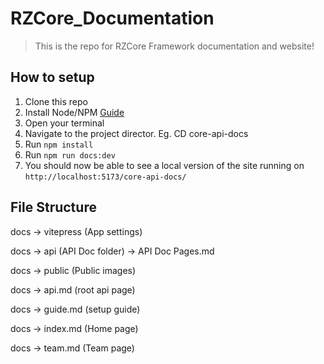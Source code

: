 # RZCore_Documentation
> This is the repo for RZCore Framework documentation and website!

## How to setup
1. Clone this repo
2. Install Node/NPM [Guide](https://www.guru99.com/download-install-node-js.html)
3. Open your terminal
4. Navigate to the project director. Eg. CD core-api-docs
5. Run `npm install`
6. Run `npm run docs:dev`
7. You should now be able to see a local version of the site running on `http://localhost:5173/core-api-docs/`

## File Structure
  docs -> vitepress (App settings)

  docs -> api (API Doc folder) -> API Doc Pages.md

  docs -> public (Public images)

  docs -> api.md (root api page)

  docs -> guide.md (setup guide)

  docs -> index.md (Home page)
  
  docs -> team.md (Team page)